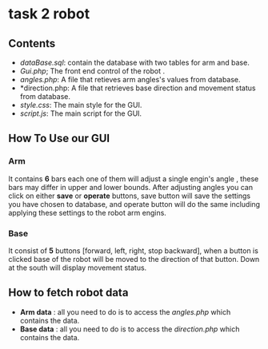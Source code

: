 # task 2 robot

## Contents
*  *dataBase.sql*: contain the database with two tables for arm and base.
*  *Gui.php*; The front end control of the robot .
*  *angles.php*: A file that retieves arm angles's values from database.
*  *direction.php: A file that retrieves base direction and movement status from database. 
*  *style.css*: The main style for the GUI.
*  *script.js*: The main script for the GUI.

## How To Use our GUI
### Arm
It contains **6** bars each one of them will  adjust a single engin's angle , these bars may differ in upper and lower bounds.
After adjusting angles you can click on either **save** or **operate** buttons, save button will save the settings you have chosen to database, and operate button will do the same including applying these settings to the robot arm engins.

### Base
It consist of **5** buttons [forward, left, right, stop backward], when a button is clicked base of the robot will be moved to the direction of that button.
Down at the south will display movement status.

## How to fetch robot data
* **Arm data** : all you need to do is to access the *angles.php* which contains the data.
* **Base data** : all you need to do is to access the *direction.php* which contains the data. 
